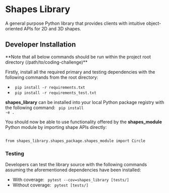 <h1> Shapes Library </h1>
<p>A general purpose Python library that provides clients with intuitive object-oriented APIs for 2D and 3D shapes.</p>

<h2> Developer Installation </h2>
<p>**Note that all below commands should be run within the project root directory (/path/to/coding-challenge)**</p>

Firstly, install all the required primary and testing dependencies with the following commands from the root directory:

- <code> pip install -r requirements.txt </code>
- <code> pip install -r requirements_test.txt </code>

**shapes_library** can be installed into your local Python package registry with the following command: <code> pip install -e . </code>

You should now be able to use functionality offered by the **shapes_module** Python module by importing shape APIs directly:

<code>
from shapes_library.shapes_package.shapes_module import Circle
</code>

<h3> Testing </h3>
Developers can test the library source with the following commands assuming the aforementioned dependencies have been installed:

- With coverage: <code> pytest --cov=shapes_library [tests/] </code>
- Without coverage: <code> pytest [tests/]</code>
